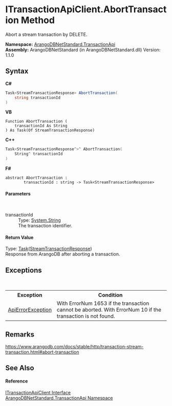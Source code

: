 # ITransactionApiClient.AbortTransaction Method 
 

Abort a stream transaction by DELETE.

**Namespace:**&nbsp;<a href="10b4cda7-da42-de9a-2bf6-0d4cae3bd2e3">ArangoDBNetStandard.TransactionApi</a><br />**Assembly:**&nbsp;ArangoDBNetStandard (in ArangoDBNetStandard.dll) Version: 1.1.0

## Syntax

**C#**<br />
``` C#
Task<StreamTransactionResponse> AbortTransaction(
	string transactionId
)
```

**VB**<br />
``` VB
Function AbortTransaction ( 
	transactionId As String
) As Task(Of StreamTransactionResponse)
```

**C++**<br />
``` C++
Task<StreamTransactionResponse^>^ AbortTransaction(
	String^ transactionId
)
```

**F#**<br />
``` F#
abstract AbortTransaction : 
        transactionId : string -> Task<StreamTransactionResponse> 

```


#### Parameters
&nbsp;<dl><dt>transactionId</dt><dd>Type: <a href="https://docs.microsoft.com/dotnet/api/system.string" target="_blank" rel="noopener noreferrer">System.String</a><br />The transaction identifier.</dd></dl>

#### Return Value
Type: <a href="https://docs.microsoft.com/dotnet/api/system.threading.tasks.task-1" target="_blank" rel="noopener noreferrer">Task</a>(<a href="3193ceae-3f24-70db-9a8d-bf4850cef123">StreamTransactionResponse</a>)<br />Response from ArangoDB after aborting a transaction.

## Exceptions
&nbsp;<table><tr><th>Exception</th><th>Condition</th></tr><tr><td><a href="0a4502e4-4207-2375-a5f2-66eb56e92746">ApiErrorException</a></td><td>With ErrorNum 1653 if the transaction cannot be aborted. With ErrorNum 10 if the transaction is not found.</td></tr></table>

## Remarks
https://www.arangodb.com/docs/stable/http/transaction-stream-transaction.html#abort-transaction

## See Also


#### Reference
<a href="b7a1b5ca-7a76-acc5-a1d0-bc7dd4faee9e">ITransactionApiClient Interface</a><br /><a href="10b4cda7-da42-de9a-2bf6-0d4cae3bd2e3">ArangoDBNetStandard.TransactionApi Namespace</a><br />